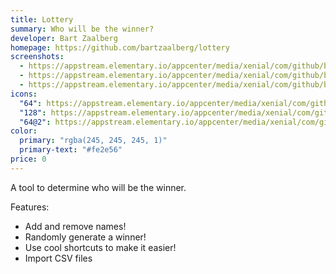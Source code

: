 ```yaml
---
title: Lottery
summary: Who will be the winner?
developer: Bart Zaalberg
homepage: https://github.com/bartzaalberg/lottery
screenshots:
  - https://appstream.elementary.io/appcenter/media/xenial/com/github/bartzaalberg.lottery.desktop/07388834BFE3585BCDA38A5229229ABD/screenshots/image-1_orig.png
  - https://appstream.elementary.io/appcenter/media/xenial/com/github/bartzaalberg.lottery.desktop/07388834BFE3585BCDA38A5229229ABD/screenshots/image-2_orig.png
  - https://appstream.elementary.io/appcenter/media/xenial/com/github/bartzaalberg.lottery.desktop/07388834BFE3585BCDA38A5229229ABD/screenshots/image-3_orig.png
icons:
  "64": https://appstream.elementary.io/appcenter/media/xenial/com/github/bartzaalberg.lottery.desktop/07388834BFE3585BCDA38A5229229ABD/icons/64x64/com.github.bartzaalberg.lottery_com.github.bartzaalberg.lottery.png
  "128": https://appstream.elementary.io/appcenter/media/xenial/com/github/bartzaalberg.lottery.desktop/07388834BFE3585BCDA38A5229229ABD/icons/128x128/com.github.bartzaalberg.lottery_com.github.bartzaalberg.lottery.png
  "64@2": https://appstream.elementary.io/appcenter/media/xenial/com/github/bartzaalberg.lottery.desktop/07388834BFE3585BCDA38A5229229ABD/icons/64x64@2/com.github.bartzaalberg.lottery_com.github.bartzaalberg.lottery.png
color:
  primary: "rgba(245, 245, 245, 1)"
  primary-text: "#fe2e56"
price: 0
---
```


<p>A tool to determine who will be the winner.</p>
<p>Features:</p>
<ul>
  <li>Add and remove names!</li>
  <li>Randomly generate a winner!</li>
  <li>Use cool shortcuts to make it easier!</li>
  <li>Import CSV files</li>
</ul>